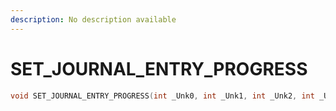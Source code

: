 ```yaml
---
description: No description available 
---
```


# SET_JOURNAL_ENTRY_PROGRESS

```cpp
void SET_JOURNAL_ENTRY_PROGRESS(int _Unk0, int _Unk1, int _Unk2, int _Unk3);
```